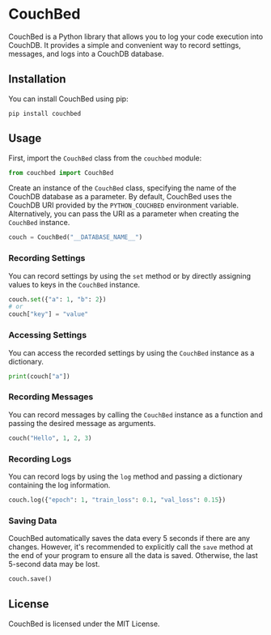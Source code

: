 # CouchBed

CouchBed is a Python library that allows you to log your code execution into CouchDB. It provides a simple and convenient way to record settings, messages, and logs into a CouchDB database.

## Installation

You can install CouchBed using pip:

```shell
pip install couchbed
```

## Usage

First, import the `CouchBed` class from the `couchbed` module:

```python
from couchbed import CouchBed
```

Create an instance of the `CouchBed` class, specifying the name of the CouchDB database as a parameter. By default, CouchBed uses the CouchDB URI provided by the `PYTHON_COUCHBED` environment variable. Alternatively, you can pass the URI as a parameter when creating the `CouchBed` instance.

```python
couch = CouchBed("__DATABASE_NAME__")
```

### Recording Settings

You can record settings by using the `set` method or by directly assigning values to keys in the `CouchBed` instance.

```python
couch.set({"a": 1, "b": 2})
# or
couch["key"] = "value"
```

### Accessing Settings

You can access the recorded settings by using the `CouchBed` instance as a dictionary.

```python
print(couch["a"])
```

### Recording Messages

You can record messages by calling the `CouchBed` instance as a function and passing the desired message as arguments.

```python
couch("Hello", 1, 2, 3)
```

### Recording Logs

You can record logs by using the `log` method and passing a dictionary containing the log information.

```python
couch.log({"epoch": 1, "train_loss": 0.1, "val_loss": 0.15})
```

### Saving Data

CouchBed automatically saves the data every 5 seconds if there are any changes. However, it's recommended to explicitly call the `save` method at the end of your program to ensure all the data is saved. Otherwise, the last 5-second data may be lost.

```python
couch.save()
```

## License

CouchBed is licensed under the MIT License.
